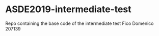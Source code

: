 # ASDE2019-intermediate-test
Repo containing the base code of the intermediate test
Fico Domenico 207139